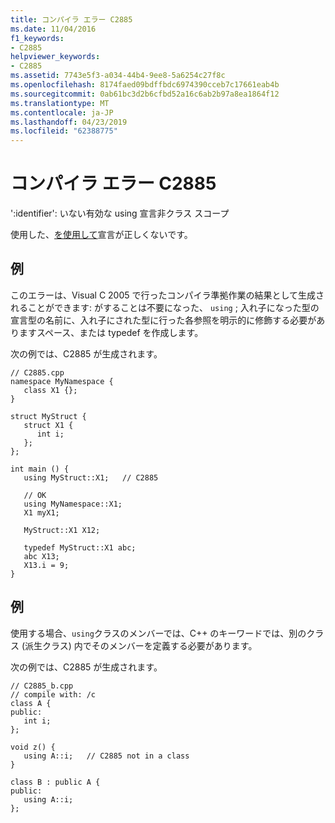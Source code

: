 ```yaml
---
title: コンパイラ エラー C2885
ms.date: 11/04/2016
f1_keywords:
- C2885
helpviewer_keywords:
- C2885
ms.assetid: 7743e5f3-a034-44b4-9ee8-5a6254c27f8c
ms.openlocfilehash: 8174faed09bdffbdc6974390cceb7c17661eab4b
ms.sourcegitcommit: 0ab61bc3d2b6cfbd52a16c6ab2b97a8ea1864f12
ms.translationtype: MT
ms.contentlocale: ja-JP
ms.lasthandoff: 04/23/2019
ms.locfileid: "62388775"
---
```

# <a name="compiler-error-c2885"></a>コンパイラ エラー C2885

':identifier': いない有効な using 宣言非クラス スコープ

使用した、[を使用して](../../cpp/using-declaration.md)宣言が正しくないです。

## <a name="example"></a>例

このエラーは、Visual C 2005 で行ったコンパイラ準拠作業の結果として生成されることができます: がすることは不要になった、 `using` ; 入れ子になった型の宣言型の名前に、入れ子にされた型に行った各参照を明示的に修飾する必要がありますスペース、または typedef を作成します。

次の例では、C2885 が生成されます。

```
// C2885.cpp
namespace MyNamespace {
   class X1 {};
}

struct MyStruct {
   struct X1 {
      int i;
   };
};

int main () {
   using MyStruct::X1;   // C2885

   // OK
   using MyNamespace::X1;
   X1 myX1;

   MyStruct::X1 X12;

   typedef MyStruct::X1 abc;
   abc X13;
   X13.i = 9;
}
```

## <a name="example"></a>例

使用する場合、`using`クラスのメンバーでは、C++ のキーワードでは、別のクラス (派生クラス) 内でそのメンバーを定義する必要があります。

次の例では、C2885 が生成されます。

```
// C2885_b.cpp
// compile with: /c
class A {
public:
   int i;
};

void z() {
   using A::i;   // C2885 not in a class
}

class B : public A {
public:
   using A::i;
};
```
